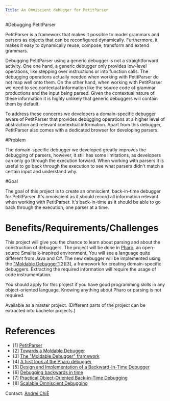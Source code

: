 ```yaml
---
Title: An Omniscient debugger for PetitParser
---
```


#Debugging PetitParser

PetitParser is a framework that makes it possible to model grammars and parsers as objects that can be reconfigured dynamically. Furthermore, it makes it easy to dynamically reuse, compose, transform and extend grammars. 

Debugging PetitParser using a generic debugger is not a straightforward activity. One one hand, a generic debugger only provides low-level operations, like stepping over instructions or into function calls. The debugging operations actually needed when working with PetitParser do not map well onto them. On the other hand, when working with PetitParser we need to see contextual information like the source code of grammar productions and the input being parsed. Given the contextual nature of these information it is highly unlikely that generic debuggers will contain them by default. 

To address these concerns we developers a domain-specific debugger aware of PetitParser that provides debugging operations at a higher level of abstraction and relevant contextual information. Apart from this debugger, PetitParser also comes with a dedicated browser for developing parsers.

#Problem

The domain-specific debugger we developed greatly improves the debugging of parsers, however, it still has some limitations, as developers can only go through the execution forward. When working with parsers it is useful to go back through the execution to see what parsers didn't match a certain input and understand why. 

#Goal

The goal of this project is to create an omniscient, back-in-time debugger for PetitParser. It's omniscient as it should record all information relevant when working with PetitParser. It's back-in-time as it should be able to go back through the execution, one parser at a time.

# Benefits/Requirements/Challenges

This project will give you the chance to learn about parsing and about the construction of debuggers. The project will be done in [Pharo](http://www.pharo-project.org/ ), an open-source Smalltalk-inspired environment. You will see a language quite different from Java and C#. The new debugger will be implemented using the ["Moldable Debugger"](http://scg.unibe.ch/research/moldabledebugger)[2][3], a framework for creating domain-specific debuggers. Extracting the required information will require the usage of code instrumentation.

You should apply for this project if you have good programming skills in any object-oriented language. Knowing anything about Pharo or parsing is not required.

Available as a master project. (Different parts of the project can be extracted into bachelor projects.)

# References


-  [1] [PetitParser](http://scg.unibe.ch/archive/papers/Reng10cDynamicGrammars.pdf )
-  [2] [Towards a Moldable Debugger](http://rmod.lille.inria.fr/archives/dyla13/dyla13_4_Towards_a_Moldable_Debugger.pdf)
-  [3] [The "Moldable Debugger" framework](http://scg.unibe.ch/research/moldabledebugger)
-  [4] [A first look at the Pharo debugger](http://chisvasileandrei.wordpress.com/2013/10/24/a-first-look-at-the-pharo-debugger/)
-  [5] [Design and Implementation of a Backward-In-Time Debugger](http://scg.unibe.ch/archive/papers/Hofe06aUnstuckNode.pdf )
-  [6] [Debugging backwards in time](http://www.lambdacs.com/debugger/AADEBUG_Mar_03.pdf)
-  [7] [Practical Object-Oriented Back-in-Time Debugging](http://dl.acm.org/citation.cfm?id=1428542)
-  [8] [Scalable Omniscient Debugging](http://pleiad.dcc.uchile.cl/papers/2007/pothierAl-oopsla2007.pdf )

Contact: [Andrei ChiÈ](%base_url%/staff/andreichis)
